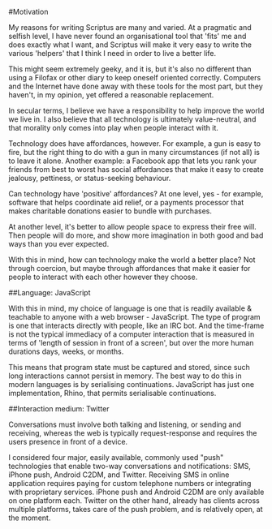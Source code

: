 
#Motivation

My reasons for writing Scriptus are many and varied. At a pragmatic and selfish level, I have never found an organisational tool that 'fits' me and does exactly what I want, and Scriptus will make it very easy to write the various 'helpers' that I think I need in order to live a better life.

This might seem extremely geeky, and it is, but it's also no different than using a Filofax or other diary to keep oneself oriented correctly. Computers and the Internet have done away with these tools for the most part, but they haven't, in my opinion, yet offered a reasonable replacement.
<!--
In a more social context, I think that although IT is transforming our social substrates, they'it hasn't yet built many social structures. For me the difference is between a well-maintained park, and a football club that plays in that park. The first is the 'infrastructure' that allows many different social interactions, and the second is people meeting, acting together and forming a community of sorts.

"facebook and twitter are good at the former but not the latter"
 - why this isn't true - communities form on Facebook and Twitter all the time, and they're ad-hoc, spontaneous and they form without the need for having their conventions programmed in.
-->

In secular terms, I believe we have a responsibility to help improve the world we live in. I also believe that all technology is ultimately value-neutral, and that morality only comes into play when people interact with it.

Technology does have affordances, however. For example, a gun is easy to fire, but the right thing to do with a gun in many circumstances (if not all) is to leave it alone. Another example: a Facebook app that lets you rank your friends from best to worst has social affordances that make it easy to create jealousy, pettiness, or status-seeking behaviour.

Can technology have 'positive' affordances? At one level, yes - for example, software that helps coordinate aid relief, or a payments processor that makes charitable donations easier to bundle with purchases.

At another level, it's better to allow people space to express their free will. Then people will do more, and show more imagination in both good and bad ways than you ever expected.

With this in mind, how can technology make the world a better place? Not through coercion, but maybe through affordances that make it easier for people to interact with each other however they choose.

##Language: JavaScript

With this in mind, my choice of language is one that is readily available & teachable to anyone with a web browser - JavaScript. The type of program is one that interacts directly with people, like an IRC bot. And the time-frame is not the typical immediacy of a computer interaction that is measured in terms of 'length of session in front of a screen', but over the more human durations days, weeks, or months.

This means that program state must be captured and stored, since such long interactions cannot persist in memory. The best way to do this in modern languages is by serialising continuations. JavaScript has just one implementation, Rhino, that permits serialisable continuations.

##Interaction medium: Twitter

Conversations must involve both talking and listening, or sending and receiving, whereas the web is typically request-response and requires the users presence in front of a device.

I considered four major, easily available, commonly used "push" technologies that enable two-way conversations and notifications: SMS, iPhone push, Android C2DM, and Twitter. Receiving SMS in online application requires paying for custom telephone numbers or integrating with proprietary services. iPhone push and Android C2DM are only available on one platform each. Twitter on the other hand, already has clients across multiple platforms, takes care of the push problem, and is relatively open, at the moment.


